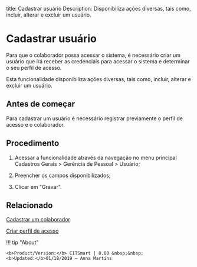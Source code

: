 title: Cadastrar usuário
Description: Disponibiliza ações diversas, tais como, incluir, alterar e excluir um usuário.
# Cadastrar usuário

Para que o colaborador possa acessar o sistema, é necessário criar um usuário
que irá receber as credenciais para acessar o sistema e determinar o seu perfil
de acesso.

Esta funcionalidade disponibiliza ações diversas, tais como, incluir, alterar e
excluir um usuário.

Antes de começar
--------------------

Para cadastrar um usuário é necessário registrar previamente o perfil de acesso
e o colaborador.

Procedimento
----------------

1.  Acessar a funcionalidade através da navegação no menu principal Cadastros
    Gerais \> Gerência de Pessoal \> Usuário;

2.  Preencher os campos disponibilizados;

3.  Clicar em "Gravar".



Relacionado
-----------

[Cadastrar um colaborador](/pt-br/citsmart-platform-8/initial-settings/access-settings/user/register-employee.html)

[Criar perfil de acesso](/pt-br/citsmart-platform-8/initial-settings/access-settings/profile/create-profile-access.html)

!!! tip "About"

    <b>Product/Version:</b> CITSmart | 8.00 &nbsp;&nbsp;
    <b>Updated:</b>01/18/2019 – Anna Martins

